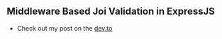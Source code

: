 ## Middleware Based Joi Validation in ExpressJS 

- Check out my post on the [dev.to](https://dev.to/tayfunakgc/middleware-based-joi-validation-in-expressjs-2po5)

